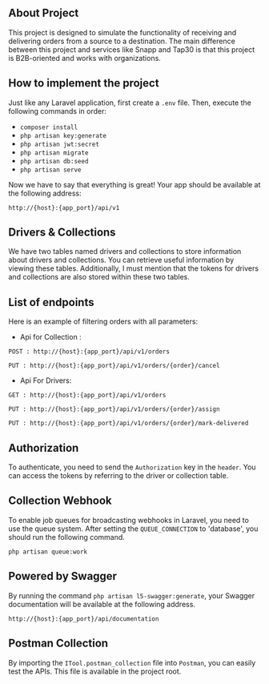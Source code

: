 ## About Project
This project is designed to simulate the functionality of receiving and delivering orders from a source to a destination. The main difference between this project and services like Snapp and Tap30 is that this project is B2B-oriented and works with organizations.

## How to implement the project
Just like any Laravel application, first create a `.env` file. Then, execute the following commands in order:

- `composer install`
- `php artisan key:generate`
- `php artisan jwt:secret`
- `php artisan migrate`
- `php artisan db:seed`
- `php artisan serve`


Now we have to say that everything is great! Your app should be available at the following address:

`http://{host}:{app_port}/api/v1`

## Drivers & Collections
We have two tables named drivers and collections to store information about drivers and collections. You can retrieve useful information by viewing these tables. Additionally, I must mention that the tokens for drivers and collections are also stored within these two tables.

## List of endpoints
Here is an example of filtering orders with all parameters:

- Api for Collection : 

`POST : http://{host}:{app_port}/api/v1/orders`

`PUT : http://{host}:{app_port}/api/v1/orders/{order}/cancel`

- Api For Drivers:

`GET : http://{host}:{app_port}/api/v1/orders`


`PUT : http://{host}:{app_port}/api/v1/orders/{order}/assign`

`PUT : http://{host}:{app_port}/api/v1/orders/{order}/mark-delivered`

## Authorization
To authenticate, you need to send the `Authorization` key in the `header`. You can access the tokens by referring to the driver or collection table.

## Collection Webhook
To enable job queues for broadcasting webhooks in Laravel, you need to use the queue system. After setting the `QUEUE_CONNECTION` to 'database', you should run the following command.

`php artisan queue:work`


## Powered by Swagger
By running the command `php artisan l5-swagger:generate`, your Swagger documentation will be available at the following address.

`http://{host}:{app_port}/api/documentation`

## Postman Collection
By importing the `ITool.postman_collection` file into `Postman`, you can easily test the APIs. This file is available in the project root.